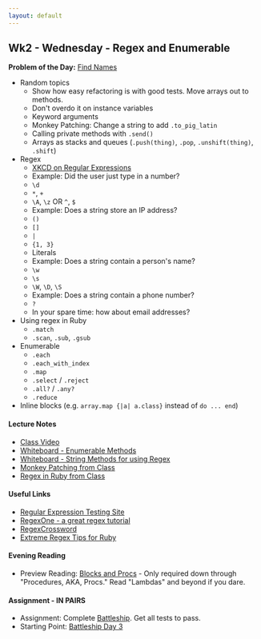 ```yaml
---
layout: default
---
```


## Wk2 - Wednesday - Regex and Enumerable

**Problem of the Day:** [Find Names](https://github.com/masonfmatthews/rails_assignments/tree/master/exercises/find_names)

* Random topics
  * Show how easy refactoring is with good tests.  Move arrays out to methods.
  * Don't overdo it on instance variables
  * Keyword arguments
  * Monkey Patching: Change a string to add `.to_pig_latin`
  * Calling private methods with `.send()`
  * Arrays as stacks and queues (`.push(thing)`, `.pop`, `.unshift(thing)`, `.shift`)
* Regex
  * [XKCD on Regular Expressions](https://xkcd.com/1171/)
  * Example: Did the user just type in a number?
  * `\d`
  * `*`, `+`
  * `\A`, `\z` OR `^`, `$`
  * Example: Does a string store an IP address?
  * `()`
  * `[]`
  * `|`
  * `{1, 3}`
  * Literals
  * Example: Does a string contain a person's name?
  * `\w`
  * `\s`
  * `\W`, `\D`, `\S`
  * Example: Does a string contain a phone number?
  * `?`
  * In your spare time: how about email addresses?
* Using regex in Ruby
  * `.match`
  * `.scan`, `.sub`, `.gsub`
* Enumerable
  * `.each`
  * `.each_with_index`
  * `.map`
  * `.select` / `.reject`
  * `.all?` / `.any?`
  * `.reduce`
* Inline blocks (e.g. `array.map {|a| a.class}` instead of `do ... end`)

#### Lecture Notes

* [Class Video]()
* [Whiteboard - Enumerable Methods](http://tiyd-rails.s3.amazonaws.com/pictures/uploaded_files/000/000/027/original/enumerable.jpg?1442259560)
* [Whiteboard - String Methods for using Regex](http://tiyd-rails.s3.amazonaws.com/pictures/uploaded_files/000/000/028/original/regex.jpg?1442259628)
* [Monkey Patching from Class](https://github.com/tiyd-rails-2016-01/battleship_day_one/blob/master/pig_latin.rb)
* [Regex in Ruby from Class](https://github.com/tiyd-rails-2016-01/battleship_day_one/blob/master/clinton.rb)

#### Useful Links

* [Regular Expression Testing Site](http://www.rubular.com)
* [RegexOne - a great regex tutorial](http://regexone.com/)
* [RegexCrossword](https://regexcrossword.com/)
* [Extreme Regex Tips for Ruby](http://idiosyncratic-ruby.com/11-regular-extremism.html)

#### Evening Reading

* Preview Reading: [Blocks and Procs](http://www.reactive.io/tips/2008/12/21/understanding-ruby-blocks-procs-and-lambdas/) - Only required down through "Procedures, AKA, Procs."  Read "Lambdas" and beyond if you dare.

#### Assignment - IN PAIRS

* Assignment: Complete [Battleship](https://github.com/tiyd-rails-2016-01/battleship).  Get all tests to pass.
* Starting Point: [Battleship Day 3](https://github.com/tiyd-rails-2016-01/battleship_day_3)
<!-- * Feedback: [Battleship Day 3 Feedback](feedback)
* Final Solution: [Battleship Solution](https://github.com/tiyd-rails-2016-01/battleship_solution)-->
